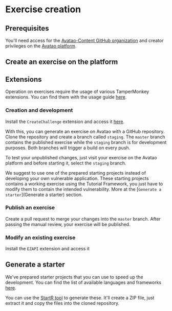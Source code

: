# Exercise creation

## Prerequisites
You'll need access for the [Avatao-Content GitHub organization](https://github.com/avatao-content) and creator privileges on the [Avatao platform](https://next.avatao.com).

## Create an exercise on the platform

## Extensions
Operation on exercises require the usage of various TamperMonkey extensions. You can find them with the usage guide [here](https://github.com/avatao-content/content-scripts-next/tree/master/geri/extensions).

### Creation and development
Install the `CreateChallenge` extension and access it [here](https://next.avatao.com/new).

With this, you can generate an exercise on Avatao with a GitHub repository. Clone the repository and create a branch called `staging`. The `master` branch contains the published exercise while the `staging` branch is for development purposes. Both branches will trigger a build on every push. 

To test your unpublished changes, just visit your exercise on the Avatao platform and before starting it, select the `staging` branch.

We suggest to use one of the prepared starting projects instead of developing your own vulnerable application. These starting projects contains a working exercise using the Tutorial Framework, you just have to modify them to contain the intended vulnerability. More at the [`Generate a starter`](Generate a starter) section.

### Publish an exercise
Create a pull request to merge your changes into the `master` branch. After passing the manual review, your exercise will be published.

### Modify an existing exercise
Install the `EZAPI` extension and access it

## Generate a starter
We've prepared starter projects that you can use to speed up the development. You can find the list of available languages and frameworks [here](TODO).

You can use the [StartR tool](TODO) to generate these. It'll create a ZIP file, just extract it and copy the files into the cloned repository.
